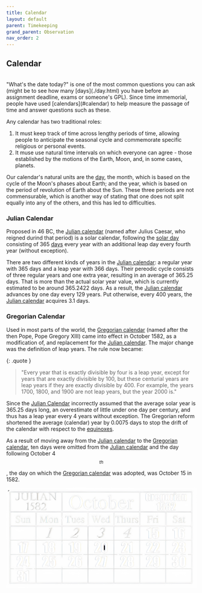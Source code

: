 ```yaml
---
title: Calendar
layout: default
parent: Timekeeping
grand_parent: Observation
nav_order: 2
---
```


## Calendar

<br />
"What's the date today?" is one of the most common questions you can ask (might be to see how many [days](./day.html) you have before an assignment deadline, exams or someone's GPL). Since time immemorial, people have used [calendars](#calendar) to help measure the passage of time and answer questions such as these.

Any calendar has two traditional roles:

1. It must keep track of time across lengthy periods of time, allowing people to anticipate the seasonal cycle and commemorate specific religious or personal events.
2. It muse use natural time intervals on which everyone can agree - those established by the motions of the Earth, Moon, and, in some cases, planets.

Our calendar's natural units are the [day](./day.html), the month, which is based on the cycle of the Moon's phases about Earth; and the year, which is based on the period of revolution of Earth about the Sun. These three periods are not commensurable, which is another way of stating that one does not split equally into any of the others, and this has led to difficulties.

### Julian Calendar

Proposed in 46 BC, the [Julian calendar](#julian-calendar) (named after Julius Caesar, who reigned durind that period) is a solar calendar, following the [solar day](./day.html#solar-day) consisting of 365 [days](./day) every year with an additional leap day every fourth year (without exception).

There are two different kinds of years in the [Julian calendar](#julian-calendar): a regular year with 365 days and a leap year with 366 days. Their pereodic cycle consists of three regular years and one extra year, resulting in an average of 365.25 days. That is more than the actual solar year value, which is currently estimated to be around 365.2422 days. As a result, the [Julian calendar](#julian-calendar) advances by one day every 129 years. Put otherwise, every 400 years, the [Julian calendar](#julian-calendar) acquires 3.1 days.

### Gregorian Calendar

Used in most parts of the world, the [Gregorian calendar](#gregorian-calendar) (named after the then Pope, Pope Gregory XIII) came into effect in October 1582, as a modification of, and replacement for the [Julian calendar](#julian-calendar). The major change was the definition of leap years. The rule now became:

{: .quote }

> "Every year that is exactly divisible by four is a leap year, except for years that are exactly divisible by 100, but these centurial years are leap years if they are exactly divisible by 400. For example, the years 1700, 1800, and 1900 are not leap years, but the year 2000 is."

Since the [Julian Calendar](#julian-calendar) incorrectly assumed that the average solar year is 365.25 days long, an overestimate of little under one day per century, and thus has a leap year every 4 years without exception. The Gregorian reform shortened the average (calendar) year by 0.0075 days to stop the drift of the calendar with respect to the [equinoxes](../celestial%20sphere/equatorial.html#equinoxes).

As a result of moving away from the [Julian calendar](#julian-calendar) to the [Gregorian calendar](#gregorian-calendar), ten days were omitted from the [Julian calendar](#julian-calendar) and the day following October 4$$^{th}$$, the day on which the [Gregorian calendar](#gregorian-calendar) was adopted, was October 15 in 1582.

![Julian to Gregorian Conversion](../../assets/images/observation/timekeeping/calendar/conversion.png)
